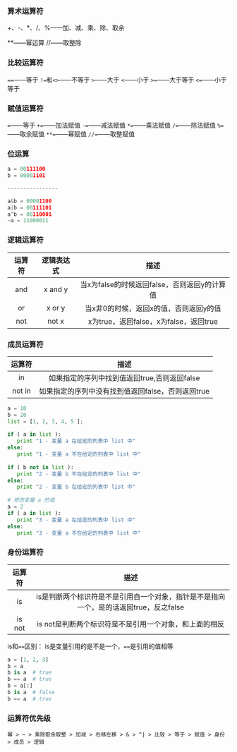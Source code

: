 ### 算术运算符
+、-、*、/、%——加、减、乘、除、取余

**——幂运算
//——取整除

### 比较运算符

`==`——等于
`!=`和`<>`——不等于
`>`——大于
`<`——小于
`>=`——大于等于
`<=`——小于等于

### 赋值运算符

`=`——等于
`+=`——加法赋值
`-=`——减法赋值
`*=`——乘法赋值
`/=`——除法赋值
`%=`——取余赋值
`**=`——幂赋值
`//=`——取整赋值

### 位运算

```py
a = 00111100
b = 00001101

----------------

a&b = 00001100
a|b = 00111101
a^b = 00110001
~a = 11000011
```

### 逻辑运算符

|运算符|逻辑表达式|描述|
|:----:|:--------:|:--:|
|and|x and y|当x为false的时候返回false，否则返回y的计算值|
|or|x or y|当x非0的时候，返回x的值，否则返回y的值|
|not|not x|x为true，返回false，x为false，返回true|

### 成员运算符

|运算符|描述|
|:----:|:--:|
|in|如果指定的序列中找到值返回true,否则返回false|
|not in|如果指定的序列中没有找到值返回false，否则返回true|

```py
a = 10
b = 20
list = [1, 2, 3, 4, 5 ];
 
if ( a in list ):
   print "1 - 变量 a 在给定的列表中 list 中"
else:
   print "1 - 变量 a 不在给定的列表中 list 中"
 
if ( b not in list ):
   print "2 - 变量 b 不在给定的列表中 list 中"
else:
   print "2 - 变量 b 在给定的列表中 list 中"
 
# 修改变量 a 的值
a = 2
if ( a in list ):
   print "3 - 变量 a 在给定的列表中 list 中"
else:
   print "3 - 变量 a 不在给定的列表中 list 中"
```

### 身份运算符

|运算符|描述|
|:----:|:--:|
|is|is是判断两个标识符是不是引用自一个对象，指针是不是指向一个，是的话返回true，反之false|
|is not|is not是判断两个标识符是不是引用一个对象，和上面的相反|

is和`==`区别：
is是变量引用的是不是一个，`==`是引用的值相等
```py
a = [1, 2, 3]
b = a
b is a  # true
b == a  # true
b = a[:]
b is a  # false
b == a  # true
```

### 运算符优先级

`幂 > ~ > 乘除取余取整 > 加减 > 右移左移 > & > ^| > 比较 > 等于 > 赋值 > 身份 > 成员 > 逻辑`